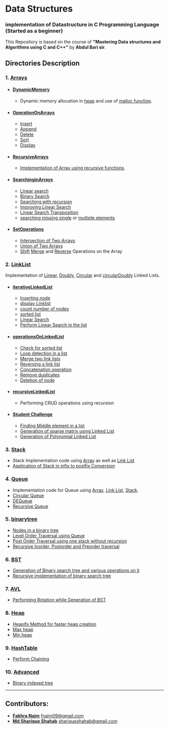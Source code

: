 # Data Structures
### implementation of Datastructure in C Programming Language (Started as a beginner)
This Repository is based on the course of **"Mastering Data structures and Algorithms using C and C++"** by **Abdul Bari sir**.  
## Directories Description
### 1. [Arrays](https://github.com/najm09/DataStructure/tree/master/Arrays)
  * #### [DynamicMemory](https://github.com/najm09/DataStructure/tree/master/Arrays/DynamicMemory)
    * Dynamic memory allocation in [heap](https://github.com/najm09/DataStructure/blob/master/Arrays/DynamicMemory/array_heap.c) and use of [malloc function](https://github.com/najm09/DataStructure/blob/master/Arrays/DynamicMemory/malloc.c).
  * #### [OperationOnArrays](https://github.com/najm09/DataStructure/tree/master/Arrays/OperationsOnArrays)
      * [Insert](https://github.com/najm09/DataStructure/blob/master/Arrays/OperationsOnArrays/array_insert.c)
      * [Append](https://github.com/najm09/DataStructure/blob/master/Arrays/OperationsOnArrays/array_append.c)
      * [Delete](https://github.com/najm09/DataStructure/blob/master/Arrays/OperationsOnArrays/array_delete.c)
      * [Sort](https://github.com/najm09/DataStructure/blob/master/Arrays/OperationsOnArrays/array_insertSort.c)
      * [Display](https://github.com/najm09/DataStructure/blob/master/Arrays/OperationsOnArrays/array_display.c)
  * #### [RecursiveArrays](https://github.com/najm09/DataStructure/tree/master/Arrays/RecursiveArrays)
    * [Implementation of Array using recursive functions](https://github.com/najm09/DataStructure/blob/master/Arrays/RecursiveArrays/array_%20usingRecursion.c).
  * #### [SearchinginArrays](https://github.com/najm09/DataStructure/tree/master/Arrays/SearchingInArrays)
      * [Linear search](https://github.com/najm09/DataStructure/blob/master/Arrays/SearchingInArrays/array_linearSearch.c)
      * [Binary Search](https://github.com/najm09/DataStructure/blob/master/Arrays/SearchingInArrays/binarySearch_iterative.c)
      * [Searching with recursion](https://github.com/najm09/DataStructure/blob/master/Arrays/SearchingInArrays/binarySearch_recursive.c)
      * [Improving Linear Search](https://github.com/najm09/DataStructure/blob/master/Arrays/SearchingInArrays/array_linearSearchImproved.c)
      * [Linear Search Transposition](https://github.com/najm09/DataStructure/blob/master/Arrays/SearchingInArrays/array_linearSearschTransposition.c)
      * [searching missing single](https://github.com/najm09/DataStructure/blob/master/Arrays/SearchingInArrays/arrays_returnMissing.c) or [multiple elements](https://github.com/najm09/DataStructure/blob/master/Arrays/SearchingInArrays/array_multiple_missing.c)
  * #### [SetOperations](https://github.com/najm09/DataStructure/tree/master/Arrays/SetOperation)
      * [Intersection of Two Arrays](https://github.com/najm09/DataStructure/blob/master/Arrays/SetOperation/array_intersection.c)
      * [Union of Two Arrays](https://github.com/najm09/DataStructure/blob/master/Arrays/SetOperation/arrays_union.c)
      * [Shift](https://github.com/najm09/DataStructure/blob/master/Arrays/SetOperation/array_shift.c) [Merge](https://github.com/najm09/DataStructure/blob/master/Arrays/SetOperation/arrays_merge.c) and [Reverse](https://github.com/najm09/DataStructure/blob/master/Arrays/SetOperation/array_reverse.c) Operations on the Array
### 2. [LinkList](https://github.com/najm09/DataStructure/tree/master/LinkedList)
   Implementation of [Linear](https://github.com/najm09/DataStructure/blob/master/LinkedList/iterativeLinkedList/createListByinsert.c), [Doubly](https://github.com/najm09/DataStructure/blob/master/LinkedList/doublyLinkList.c), [Circular](https://github.com/najm09/DataStructure/blob/master/LinkedList/circularLinkListIterative.c) and [circularDoubly](https://github.com/najm09/DataStructure/blob/master/LinkedList/circularDoublyLinkList.c) Linked Lists.
   * #### [iterativeLinkedList](https://github.com/najm09/DataStructure/tree/master/LinkedList/iterativeLinkedList)
        * [Inserting node](https://github.com/najm09/DataStructure/blob/master/LinkedList/iterativeLinkedList/addition_on_linkedList_iterative.c)
        * [display Linklist](https://github.com/najm09/DataStructure/blob/master/LinkedList/iterativeLinkedList/displaying_linkedList_iterative.c)
        * [count number of nodes](https://github.com/najm09/DataStructure/blob/master/LinkedList/iterativeLinkedList/count_of_nodes.iterative.c)
        * [sorted list](https://github.com/najm09/DataStructure/blob/master/LinkedList/iterativeLinkedList/insertInSortedList.c)
        * [Linear Search](https://github.com/najm09/DataStructure/blob/master/LinkedList/iterativeLinkedList/linearSearch_iterative.c)
        * [Perform Linear Search in the list]()
   * #### [operationsOnLinkedList](https://github.com/najm09/DataStructure/tree/master/LinkedList/operationsOnLinkedList)
        * [Check for sorted list](https://github.com/najm09/DataStructure/blob/master/LinkedList/operationsOnLinkedList/checkSort.c)
        * [Loop detection in a list](https://github.com/najm09/DataStructure/blob/master/LinkedList/operationsOnLinkedList/loopDetection.c)
        * [Merge two link lists](https://github.com/najm09/DataStructure/blob/master/LinkedList/operationsOnLinkedList/mergeTwoLinks.c)
        * [Reversing a link list](https://github.com/najm09/DataStructure/blob/master/LinkedList/operationsOnLinkedList/reversingLinks.c)
        * [Concatenation operation](https://github.com/najm09/DataStructure/blob/master/LinkedList/operationsOnLinkedList/concatLinkLists.c)
        * [Remove duplicates](https://github.com/najm09/DataStructure/blob/master/LinkedList/operationsOnLinkedList/removingDuplicates.c)
        * [Deletion of node](https://github.com/najm09/DataStructure/blob/master/LinkedList/operationsOnLinkedList/linkedList_delete.c)
  * #### [recursiveLinkedList](https://github.com/najm09/DataStructure/tree/master/LinkedList/recursiveLinkedList)
    * Performing CRUD operations using recursion
  * #### [Student Challenge](https://github.com/najm09/DataStructure/tree/master/Stack)
       * [Finding Middle element in a list](https://github.com/najm09/DataStructure/blob/master/LinkedList/studentChallenge/middleElement.c)
       * [Generation of sparse matrix using Linked List](https://github.com/najm09/DataStructure/blob/master/LinkedList/studentChallenge/sparseMatrix.c)
       * [Generation of Polynomial Linked List](https://github.com/najm09/DataStructure/blob/master/LinkedList/studentChallenge/polynomial.c)        
### 3. [Stack](https://github.com/najm09/DataStructure/tree/master/Stack)
  * Stack Implementation code using [Array](https://github.com/najm09/DataStructure/blob/master/Stack/StackArray.c) as well as [Link List](https://github.com/najm09/DataStructure/blob/master/Stack/StackLL.c)
  * [Application of Stack in infix to postfix Conversion](https://github.com/najm09/DataStructure/blob/master/Stack/application.c)
### 4. [Queue](https://github.com/najm09/DataStructure/tree/master/Queue)
  * Implementation code for Queue using [Array](https://github.com/najm09/DataStructure/blob/master/Queue/QueueArray.c), [Link List](https://github.com/najm09/DataStructure/blob/master/Queue/QueueLL.c), [Stack](https://github.com/najm09/DataStructure/blob/master/Queue/QueueStack.c).
  * [Circular Queue](https://github.com/najm09/DataStructure/blob/master/Queue/circularQueueArray.c)
  * [DEQueue](https://github.com/najm09/DataStructure/blob/master/Queue/DEQueue.c)
  * [Recursive Queue](https://github.com/najm09/DataStructure/blob/master/Queue/recursiveQueue.c)
### 5. [binarytree](https://github.com/najm09/DataStructure/tree/master/binarytree)
  * [Nodes in a binary tree](https://github.com/najm09/DataStructure/blob/master/binarytree/nodes.c)
  * [Level Order Traversal using Queue](https://github.com/najm09/DataStructure/blob/master/binarytree/levelorder.c)
  * [Post Order Traversal using one stack without recursion](https://github.com/najm09/DataStructure/blob/master/binarytree/postorder.c)
  * [Recursive Inorder, Postorder and Preorder traversal](https://github.com/najm09/DataStructure/blob/master/binarytree/create_tree.c)
### 6. [BST](https://github.com/najm09/DataStructure/tree/master/BST)
  * [Generation of Binary search tree and various operations on it](https://github.com/najm09/DataStructure/blob/master/BST/main.c)
  * [Recursive implementation of binary search tree](https://github.com/najm09/DataStructure/blob/master/BST/recursive.c)
### 7. [AVL](https://github.com/najm09/DataStructure/tree/master/AVL)
  * [Performing Rotation while Generation of BST](https://github.com/najm09/DataStructure/tree/master/AVL)
### 8. [Heap](https://github.com/najm09/DataStructure/tree/master/Heap)
* [Heapify Method for faster heap creation](https://github.com/najm09/DataStructure/blob/master/Heap/heapify.c)
* [Max heap](https://github.com/najm09/DataStructure/tree/master/Heap/MaxHeap)
* [Min heap](https://github.com/najm09/DataStructure/tree/master/Heap/MinHeap)
### 9. [HashTable](https://github.com/najm09/DataStructure/tree/master/HashTable)
  * [Perform Chaining](https://github.com/najm09/DataStructure/blob/master/HashTable/chaining.c)
### 10. [Advanced](https://github.com/najm09/DataStructure/tree/master/Advanced)
  * [Binary indexed tree](https://github.com/najm09/DataStructure/blob/master/Advanced/binaryIndexTree.cpp)

----------------------------------------------------------------------------------------------------------------
## Contributors:
 *  **[Fakhra Najm](https://github.com/najm09)** fnajm09@gmail.com
 * **[Md Sharique Shahab](https://github.com/shariquesha)** shariqueshahab@gmail.com
